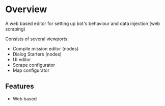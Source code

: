 # Overview

A web based editor for setting up bot's behaviour and data injection (web scraping)

Consists of several viewports:

- Compile mission editor (nodes)
- Dialog Starters (nodes)
- UI editor
- Scrape configurator
- Map configurator

## Features

- Web based
